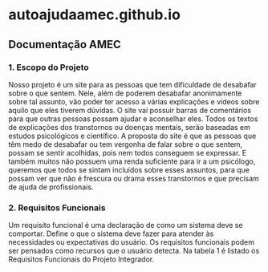 # autoajudaamec.github.io

## Documentação AMEC

### 1.	Escopo do Projeto

Nosso projeto é um site para as pessoas que tem dificuldade de desabafar sobre o que sentem. Nele, além de poderem desabafar anonimamente sobre tal assunto, vão poder ter acesso a várias explicações e vídeos sobre aquilo que eles tiverem dúvidas.
O site vai possuir barras de comentários para que outras pessoas possam ajudar e aconselhar eles. Todos os textos de explicações dos transtornos ou doenças mentais, serão baseadas em estudos psicológicos e científico.
A proposta do site é que as pessoas que têm medo de desabafar ou tem vergonha de falar sobre o que sentem, possam se sentir acolhidas, pois nem todos conseguem se expressar. E também muitos não possuem uma renda suficiente para ir a um psicólogo, queremos que todos se sintam incluídos sobre esses assuntos, para que possam ver que não é frescura ou drama esses transtornos e que precisam de ajuda de profissionais.

### 2.	Requisitos Funcionais

Um requisito funcional é uma declaração de como um sistema deve se comportar. Define o que o sistema deve fazer para atender às necessidades ou expectativas do usuário. Os requisitos funcionais podem ser pensados como recursos que o usuário detecta. Na tabela 1 é listado os Requisitos Funcionais do Projeto Integrador.

